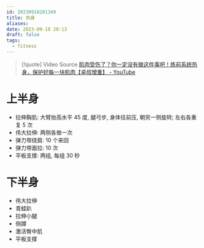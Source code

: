 ```yaml
---
id: 20230918201349
title: 热身
aliases: 
date: 2023-09-18 20:13
draft: false
tags:
  - fitness
---
```

> [!quote] Video Source
> [肌肉受伤了？你一定没有做这件事吧！练前系统热身，保护好每一块肌肉【卓叔增重】 - YouTube](https://www.youtube.com/watch?v=ZfbeCRfBdwg)

# 上半身

- 拉伸胸肌: 大臂抬高水平 45 度, 腿弓步, 身体往前压, 朝另一侧旋转; 左右各重复 5 次
- 伟大拉伸: 两侧各做一次
- 弹力带绕肩: 10 个来回
- 弹力带面拉: 10 次
- 平板支撑: 两组, 每组 30 秒

# 下半身

- 伟大拉伸
- 青蛙趴
- 拉伸小腿
- 侧蹲
- 激活臀中肌
- 平板支撑